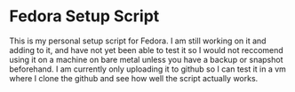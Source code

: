 # Fedora Setup Script
This is my personal setup script for Fedora. I am still working on it and adding to it, and have not yet been able to test it so 
I would not reccomend using it on a machine on bare metal unless you have a backup or snapshot beforehand. I am currently
only uploading it to github so I can test it in a vm where I clone the github and see how well the script actually works.
